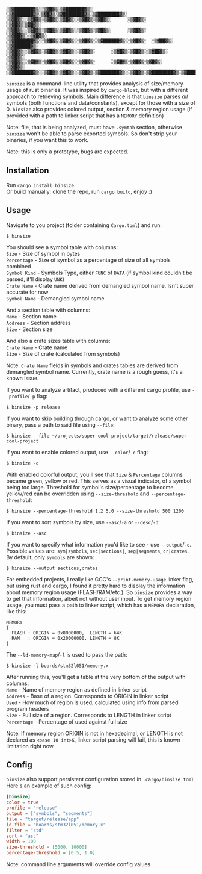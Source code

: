 ```
░▒▓███████▓▒░░▒▓█▓▒░▒▓███████▓▒░ ░▒▓███████▓▒░▒▓█▓▒░▒▓████████▓▒░▒▓████████▓▒░ 
░▒▓█▓▒░░▒▓█▓▒░▒▓█▓▒░▒▓█▓▒░░▒▓█▓▒░▒▓█▓▒░      ░▒▓█▓▒░      ░▒▓█▓▒░▒▓█▓▒░        
░▒▓█▓▒░░▒▓█▓▒░▒▓█▓▒░▒▓█▓▒░░▒▓█▓▒░▒▓█▓▒░      ░▒▓█▓▒░    ░▒▓██▓▒░░▒▓█▓▒░        
░▒▓███████▓▒░░▒▓█▓▒░▒▓█▓▒░░▒▓█▓▒░░▒▓██████▓▒░░▒▓█▓▒░  ░▒▓██▓▒░  ░▒▓██████▓▒░   
░▒▓█▓▒░░▒▓█▓▒░▒▓█▓▒░▒▓█▓▒░░▒▓█▓▒░      ░▒▓█▓▒░▒▓█▓▒░░▒▓██▓▒░    ░▒▓█▓▒░        
░▒▓█▓▒░░▒▓█▓▒░▒▓█▓▒░▒▓█▓▒░░▒▓█▓▒░      ░▒▓█▓▒░▒▓█▓▒░▒▓█▓▒░      ░▒▓█▓▒░        
░▒▓███████▓▒░░▒▓█▓▒░▒▓█▓▒░░▒▓█▓▒░▒▓███████▓▒░░▒▓█▓▒░▒▓████████▓▒░▒▓████████▓▒░ 
```

`binsize` is a command-line utility that provides analysis of size/memory usage of rust
binaries. It was inspired by `cargo-bloat`, but with a different approach to retrieving
symbols. Main difference is that `binsize` parses *all* symbols (both functions and
data/constants), except for those with a size of 0. `binsize` also provides colored output,
section & memory region usage (if provided with a path to linker script that has a `MEMORY` definition)

Note: file, that is being analyzed, must have `.symtab` section, otherwise `binsize` won't
be able to parse exported symbols. So don't strip your binaries, if you want this to work.

Note: this is only a prototype, bugs are expected.

## Installation

Run `cargo install binsize`.  
Or build manually: clone the repo, run `cargo build`, enjoy :)  

## Usage

Navigate to you project (folder containing `Cargo.toml`) and run:  

```shell
$ binsize
```

You should see a symbol table with columns:  
`Size`        - Size of symbol in bytes  
`Percentage`  - Size of symbol as a percentage of size of all symbols combined  
`Symbol Kind` - Symbols Type, either `FUNC` of `DATA` (if symbol kind couldn't be parsed, it'll display `UNK`)  
`Crate Name`  - Crate name derived from demangled symbol name. Isn't super accurate for now  
`Symbol Name` - Demangled symbol name  

And a section table with columns:  
`Name`    - Section name  
`Address` - Section address  
`Size`    - Section size  

And also a crate sizes table with columns:  
`Crate Name` - Crate name  
`Size`       - Size of crate (calculated from symbols)  

Note: `Crate Name` fields in symbols and crates tables are derived from demangled symbol name.
Currently, crate name is a rough guess, it's a known issue.  

If you want to analyze artifact, produced with a different cargo profile, use `--profile`/`-p`
flag:  

```shell
$ binsize -p release
```

If you want to skip building through cargo, or want to analyze some other binary, pass a path
to said file using `--file`:  

```shell
$ binsize --file ~/projects/super-cool-project/target/release/super-cool-project
```

If you want to enable colored output, use `--color`/`-c` flag:  

```shell
$ binsize -c
```

With enabled colorful output, you'll see that `Size` & `Percentage` columns became green,
yellow or red. This serves as a visual indicator, of a symbol being too large. Threshold for
symbol's size/percentage to become yellow/red can be overridden using `--size-threshold` and
`--percentage-threshold`:

```shell
$ binsize --percentage-threshold 1.2 5.0 --size-threshold 500 1200
```

If you want to sort symbols by size, use `--asc`/`-a` or `--desc`/`-d`:  

```shell
$ binsize --asc
```

If you want to specify what information you'd like to see - use `--output`/`-o`.
Possible values are: `sym|symbols`, `sec|sections|`, `seg|segments`, `cr|crates`. By default, only `symbols` are shown:

```shell
$ binsize --output sections,crates
```

For embedded projects, I really like GCC's `--print-memory-usage` linker flag, but using rust and
cargo, I found it pretty hard to display the information about memory region usage (FLASH/RAM/etc.).
So `binsize` provides a way to get that information, albeit not without user input. To get
memory region usage, you must pass a path to linker script, which has a `MEMORY` declaration,
like this:  

```ld
MEMORY
{
  FLASH : ORIGIN = 0x8000000,  LENGTH = 64K
  RAM   : ORIGIN = 0x20000000, LENGTH = 8K
}
```

The `--ld-memory-map`/`-l` is used to pass the path:  

```shell
$ binsize -l boards/stm32l051/memory.x
```

After running this, you'll get a table at the very bottom of the output with columns:  
`Name`       - Name of memory region as defined in linker script  
`Address`    - Base of a region. Corresponds to ORIGIN in linker script  
`Used`       - How much of region is used, calculated using info from parsed program headers  
`Size`       - Full size of a region. Corresponds to LENGTH in linker script  
`Percentage` - Percentage of used against full size  

Note: If memory region ORIGIN is not in hexadecimal, or LENGTH is not declared as
`<base 10 int>K`, linker script parsing will fail, this is known limitation right now  

## Config

`binsize` also support persistent configuration stored in `.cargo/binsize.toml`
Here's an example of such config:  

```toml
[binsize]
color = true
profile = "release"
output = ["symbols", "segments"]
file = "target/release/app"
ld-file = "boards/stm32l051/memory.x"
filter = "std"
sort = "asc"
width = 100
size-threshold = [5000, 10000]
percentage-threshold = [0.5, 1.0]
```

Note: command line arguments will override config values  
